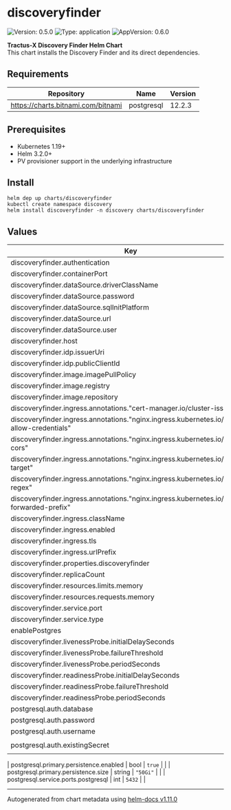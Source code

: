 # discoveryfinder

![Version: 0.5.0](https://img.shields.io/badge/Version-0.5.0-informational?style=flat-square) ![Type: application](https://img.shields.io/badge/Type-application-informational?style=flat-square) ![AppVersion: 0.6.0](https://img.shields.io/badge/AppVersion-0.6.0-informational?style=flat-square)

**Tractus-X Discovery Finder Helm Chart** <br/>
This chart installs the Discovery Finder and its direct dependencies.

## Requirements

| Repository | Name | Version |
|------------|------|---------|
| https://charts.bitnami.com/bitnami | postgresql | 12.2.3 |

## Prerequisites
- Kubernetes 1.19+
- Helm 3.2.0+
- PV provisioner support in the underlying infrastructure

## Install
```
helm dep up charts/discoveryfinder
kubectl create namespace discovery
helm install discoveryfinder -n discovery charts/discoveryfinder
```

## Values

| Key | Type | Default | Description |
|-----|------|-------|-------------|
| discoveryfinder.authentication | bool | `true` |  |
| discoveryfinder.containerPort | int | `4243` |  |
| discoveryfinder.dataSource.driverClassName | string | `"org.postgresql.Driver"` |  |
| discoveryfinder.dataSource.password | string | `"password"` |  |
| discoveryfinder.dataSource.sqlInitPlatform | string | `"pg"` |  |
| discoveryfinder.dataSource.url | string | `"jdbc:postgresql://database:5432"` |  |
| discoveryfinder.dataSource.user | string | `"user"` |  |
| discoveryfinder.host | string | `"localhost"` |  |
| discoveryfinder.idp.issuerUri | string | `"https://idp-url"` |  |
| discoveryfinder.idp.publicClientId | string | `"idpClientID"` |  |
| discoveryfinder.image.imagePullPolicy | string | `"IfNotPresent"` |  |
| discoveryfinder.image.registry | string | `"docker.io"` |  |
| discoveryfinder.image.repository | string | `"tractusx/sldt-discovery-finder"` |  |
| discoveryfinder.ingress.annotations."cert-manager.io/cluster-issuer" | string | `"selfsigned-cluster-issuer"` |  |
| discoveryfinder.ingress.annotations."nginx.ingress.kubernetes.io/cors-allow-credentials" | string | `"true"` |  |
| discoveryfinder.ingress.annotations."nginx.ingress.kubernetes.io/enable-cors" | string | `"true"` |  |
| discoveryfinder.ingress.annotations."nginx.ingress.kubernetes.io/rewrite-target" | string | `"/$2"` |  |
| discoveryfinder.ingress.annotations."nginx.ingress.kubernetes.io/use-regex" | string | `"true"` |  |
| discoveryfinder.ingress.annotations."nginx.ingress.kubernetes.io/x-forwarded-prefix" | string | `"/discoveryfinder"` |  |
| discoveryfinder.ingress.className | string | `"nginx"` |  |
| discoveryfinder.ingress.enabled | bool | `false` |  |
| discoveryfinder.ingress.tls | bool | `false` |  |
| discoveryfinder.ingress.urlPrefix | string | `"/discoveryfinder"` |  |
| discoveryfinder.properties.discoveryfinder | string | `nil` |  |
| discoveryfinder.replicaCount | int | `1` |  |
| discoveryfinder.resources.limits.memory | string | `"1024Mi"` |  |
| discoveryfinder.resources.requests.memory | string | `"512Mi"` |  |
| discoveryfinder.service.port | int | `8080` |  |
| discoveryfinder.service.type | string | `"ClusterIP"` |  |
| enablePostgres | bool | `true` |  |
| discoveryfinder.livenessProbe.initialDelaySeconds                        | int    | `100`                                                                                                                                                        |  |
| discoveryfinder.livenessProbe.failureThreshold                        | int    | `3`                                                                                                                                                          |  |
| discoveryfinder.livenessProbe.periodSeconds                        | int    | `3`                                                                                                                                                          |  |
| discoveryfinder.readinessProbe.initialDelaySeconds                        | int    | `100`                                                                                                                                                        |  |
| discoveryfinder.readinessProbe.failureThreshold                        | int    | `3`                                                                                                                                                          |  |
| discoveryfinder.readinessProbe.periodSeconds                        | int    | `3`                                                                                                                                                          |  |
| postgresql.auth.database | string | `"discoveryfinder"` |  |
| postgresql.auth.password | string | `` |  |
| postgresql.auth.username | string | `"catenax"` |  |
| postgresql.auth.existingSecret | string | `"secret-discoveryfinder-postgres-init"` |  |

| postgresql.primary.persistence.enabled | bool | `true` |  |
| postgresql.primary.persistence.size | string | `"50Gi"` |  |
| postgresql.service.ports.postgresql | int | `5432` |  |

----------------------------------------------
Autogenerated from chart metadata using [helm-docs v1.11.0](https://github.com/norwoodj/helm-docs/releases/v1.11.0)
